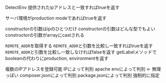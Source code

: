 DetectEnv
提供されたipアドレスと一致すればtrueを返す

サーバ環境がproduction modeであればtrueを返す

constructorの引数はipのひとつだけ
constructorの引数はどんな型でもよい
constructorの引数がarrayにcastされる

`REMOTE_ADDR`を取得する
`REMOTE_ADDR`と引数を比較し一致すればtrueを返す
`REMOTE_ADDR`と引数を比較し一致しなければfalseを返す
getLabelメソッドでbooleanの代わりにproduction, environmentを返す



複数のIPアドレスを登録可能
IPによって判別
apache envによって判別 <- 無理っぽい
composer.jsonによって判別
package.jsonによって判別
強制的に指定
